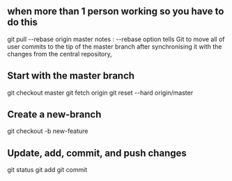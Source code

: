 ## when more than 1 person working so you have to do this
  git pull --rebase origin master
  notes : --rebase option tells Git to move all of user commits to the tip of the master branch after synchronising it with the changes from the central repository,
  
## Start with the master branch
  git checkout master
  git fetch origin 
  git reset --hard origin/master
  
## Create a new-branch
git checkout -b new-feature

## Update, add, commit, and push changes
git status
git add <some-file>
git commit
